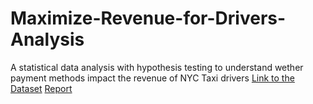 # Maximize-Revenue-for-Drivers-Analysis
A statistical data analysis with hypothesis testing to understand wether payment methods impact the revenue of NYC Taxi drivers
[Link to the Dataset]([url](https://drive.google.com/file/d/12mIgNKzAirbSOWUBqEg3SudVUSU3twtP/view?usp=sharing))
[Report]([url](https://drive.google.com/file/d/1glPGRJD6JpXDysSDCK8i2TglHMVG35Iw/view?usp=sharing))
